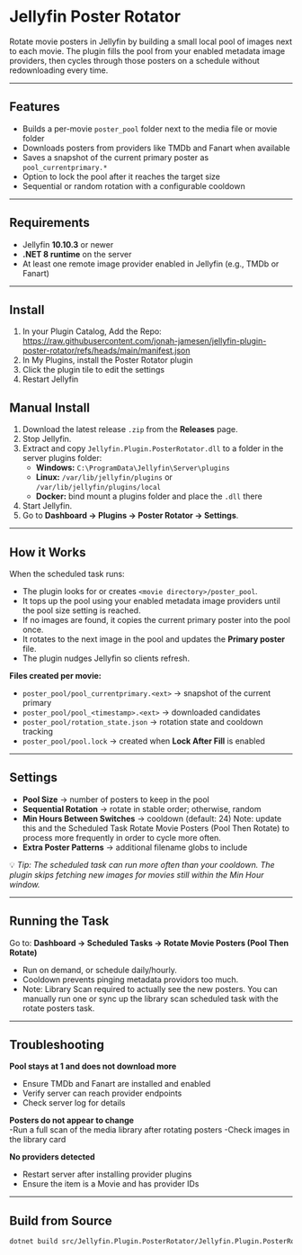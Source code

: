 # Jellyfin Poster Rotator

Rotate movie posters in Jellyfin by building a small local pool of images next to each movie. The plugin fills the pool from your enabled metadata image providers, then cycles through those posters on a schedule without redownloading every time.

---

## Features

- Builds a per-movie `poster_pool` folder next to the media file or movie folder  
- Downloads posters from providers like TMDb and Fanart when available  
- Saves a snapshot of the current primary poster as `pool_currentprimary.*`  
- Option to lock the pool after it reaches the target size  
- Sequential or random rotation with a configurable cooldown  

---

## Requirements

- Jellyfin **10.10.3** or newer  
- **.NET 8 runtime** on the server  
- At least one remote image provider enabled in Jellyfin (e.g., TMDb or Fanart)  

---

## Install

1. In your Plugin Catalog, Add the Repo: https://raw.githubusercontent.com/jonah-jamesen/jellyfin-plugin-poster-rotator/refs/heads/main/manifest.json
2. In My Plugins, install the Poster Rotator plugin
3. Click the plugin tile to edit the settings
4. Restart Jellyfin

## Manual Install

1. Download the latest release `.zip` from the **Releases** page.  
2. Stop Jellyfin.  
3. Extract and copy `Jellyfin.Plugin.PosterRotator.dll` to a folder in the server plugins folder:  
   - **Windows:** `C:\ProgramData\Jellyfin\Server\plugins`  
   - **Linux:** `/var/lib/jellyfin/plugins` or `/var/lib/jellyfin/plugins/local`  
   - **Docker:** bind mount a plugins folder and place the `.dll` there  
4. Start Jellyfin.  
5. Go to **Dashboard → Plugins → Poster Rotator → Settings**.  

---

## How it Works

When the scheduled task runs:  

- The plugin looks for or creates `<movie directory>/poster_pool`.  
- It tops up the pool using your enabled metadata image providers until the pool size setting is reached.  
- If no images are found, it copies the current primary poster into the pool once.  
- It rotates to the next image in the pool and updates the **Primary poster** file.  
- The plugin nudges Jellyfin so clients refresh.

**Files created per movie:**  
- `poster_pool/pool_currentprimary.<ext>` → snapshot of the current primary  
- `poster_pool/pool_<timestamp>.<ext>` → downloaded candidates  
- `poster_pool/rotation_state.json` → rotation state and cooldown tracking  
- `poster_pool/pool.lock` → created when **Lock After Fill** is enabled  

---

## Settings

- **Pool Size** → number of posters to keep in the pool  
- **Sequential Rotation** → rotate in stable order; otherwise, random  
- **Min Hours Between Switches** → cooldown (default: 24)  Note: update this and the Scheduled Task Rotate Movie Posters (Pool Then Rotate) to process more frequently in order to cycle more often.
- **Extra Poster Patterns** → additional filename globs to include  

💡 *Tip: The scheduled task can run more often than your cooldown. The plugin skips fetching new images for movies still within the Min Hour window.*  

---

## Running the Task

Go to: **Dashboard → Scheduled Tasks → Rotate Movie Posters (Pool Then Rotate)**  

- Run on demand, or schedule daily/hourly.  
- Cooldown prevents pinging metadata providors too much.
- Note: Library Scan required to actually see the new posters. You can manually run one or sync up the library scan scheduled task with the rotate posters task.  

---

## Troubleshooting

**Pool stays at 1 and does not download more**  
- Ensure TMDb and Fanart are installed and enabled  
- Verify server can reach provider endpoints  
- Check server log for details

**Posters do not appear to change**  
-Run a full scan of the media library after rotating posters
-Check images in the library card

**No providers detected**  
- Restart server after installing provider plugins  
- Ensure the item is a Movie and has provider IDs  

---

## Build from Source

```bash
dotnet build src/Jellyfin.Plugin.PosterRotator/Jellyfin.Plugin.PosterRotator.csproj -c Release
